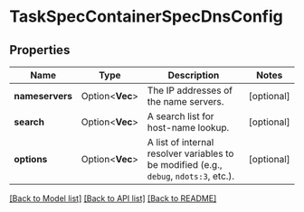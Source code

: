 # TaskSpecContainerSpecDnsConfig

## Properties

Name | Type | Description | Notes
------------ | ------------- | ------------- | -------------
**nameservers** | Option<**Vec<String>**> | The IP addresses of the name servers. | [optional]
**search** | Option<**Vec<String>**> | A search list for host-name lookup. | [optional]
**options** | Option<**Vec<String>**> | A list of internal resolver variables to be modified (e.g., `debug`, `ndots:3`, etc.).  | [optional]

[[Back to Model list]](../README.md#documentation-for-models) [[Back to API list]](../README.md#documentation-for-api-endpoints) [[Back to README]](../README.md)


